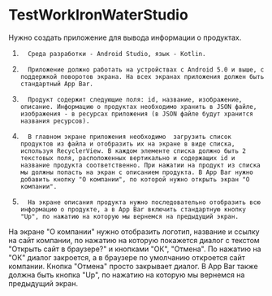 # TestWorkIronWaterStudio

Нужно создать приложение для вывода информации о продуктах.

1.       Среда разработки - Android Studio, язык - Kotlin.

2.       Приложение должно работать на устройствах с Android 5.0 и выше, c поддержкой поворотов экрана. На всех экранах приложения должен быть стандартный App Bar.

3.       Продукт содержит следующие поля: id, название, изображение, описание. Информацию о продуктах необходимо хранить в JSON файле, изображения - в ресурсах приложения (в JSON файле будут хранится названия ресурсов).

4.       В главном экране приложения необходимо  загрузить список продуктов из файла и отобразить их на экране в виде списка, используя RecyclerView. В каждом элементе списка должно быть 2 текстовых поля, расположенных вертикально и содержащих id и название продукта соответственно. При нажатии на продукт из списка мы должны попасть на экран с описанием продукта. В App Bar нужно добавить кнопку "О компании", по которой нужно открыть экран "О компании".

5.       На экране описания продукта нужно последовательно отобразить всю информацию о продукте, а в App Bar включить стандартную кнопку "Up", по нажатию на которую мы вернемся на предыдущий экран.

На экране "О компании" нужно отобразить логотип, название и ссылку на сайт компании, по нажатию на которую покажется диалог с текстом "Открыть сайт в браузере?" и кнопками "ОК", "Отмена". По нажатию на "ОК" диалог закроется, а в браузере по умолчанию откроется сайт компании. Кнопка "Отмена" просто закрывает диалог. В App Bar также должна быть кнопка "Up", по нажатию на которую мы вернемся на предыдущий экран.
